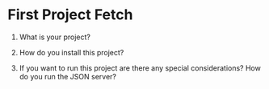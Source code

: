 # First Project Fetch

1. What is your project?

2. How do you install this project?

3. If you want to run this project are there any special considerations? How do you run the JSON server?
